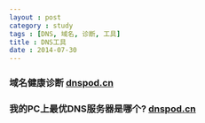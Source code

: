 ```yaml
---
layout : post
category : study
tags : [DNS, 域名, 诊断, 工具]
title : DNS工具
date : 2014-07-30
---
```


### 域名健康诊断 [dnspod.cn](https://support.dnspod.cn/Tools/tools/?domain=XXX.xx)

### 我的PC上最优DNS服务器是哪个? [dnspod.cn](http://ip.dnspod.cn)
